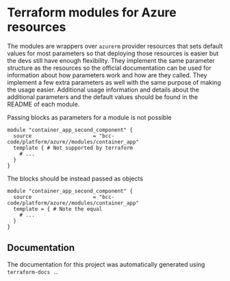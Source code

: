 # Terraform modules for Azure resources
The modules are wrappers over `azurerm` provider resources that sets default values for most parameters so that deploying those resources is easier but the devs still have enough flexibility.
They implement the same parameter structure as the resources so the official documentation can be used for information about how parameters work and how are they called.
They implement a few extra parameters as well with the same purpose of making the usage easier.
Additional usage information and details about the additional parameters and the default values should be found in the README of each module.

Passing blocks as parameters for a module is not possible
```hcl
module "container_app_second_component" {
  source                    = "bcc-code/platform/azure//modules/container_app"
  template { # Not supported by terraform
    # ...
  }
}
```

The blocks should be instead passed as objects
```hcl
module "container_app_second_component" {
  source                    = "bcc-code/platform/azure//modules/container_app"
  template = { # Note the equal
    # ...
  }
}
```

## Documentation
The documentation for this project was automatically generated using `terraform-docs .`.
<!-- BEGIN_TF_DOCS -->

<!-- END_TF_DOCS -->